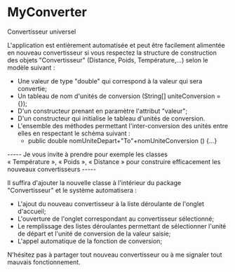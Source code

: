 # MyConverter
Convertisseur universel

L'application est entièrement automatisée et peut être facilement alimentée en nouveau convertisseur si vous respectez la structure de construction des objets "Convertisseur" (Distance, Poids, Température,...) selon le modèle suivant :

- Une valeur de type "double" qui correspond à la valeur qui sera convertie;
- Un tableau de nom d'unités de conversion (String[] uniteConversion = {});
- D'un constructeur prenant en paramètre l'attribut "valeur";
- D'un constructeur qui initialise le tableau d'unités de conversion.
- L'ensemble des méthodes permettant l'inter-conversion des unités entre elles en respectant le schéma suivant :
  - public double nomUniteDepart+"To"+nomUniteConversion () {…}

----- Je vous invite à prendre pour exemple les classes « Température », « Poids », « Distance » pour construire efficacement les nouveaux convertisseurs -----
  
Il suffira d'ajouter la nouvelle classe à l'intérieur du package "Convertisseur" et le système automatisera : 

- L'ajout du nouveau convertisseur à la liste déroulante de l'onglet d'accueil;
- L'ouverture de l'onglet correspondant au convertisseur sélectionné;
- Le remplissage des listes déroulantes permettant de sélectionner l'unité de départ et l'unité de conversion de la valeur saisie;
- L'appel automatique de la fonction de conversion;

N'hésitez pas à partager tout nouveau convertisseur ou à me signaler tout mauvais fonctionnement.
